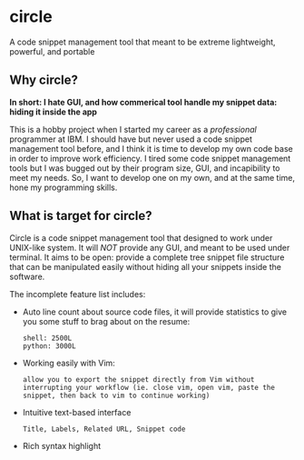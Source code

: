 # circle
A code snippet management tool that meant to be extreme lightweight, powerful, and portable

## Why circle?

**In short: I hate GUI, and how commerical tool handle my snippet data: hiding it inside the app**

This is a hobby project when I started my career as a *professional* programmer at IBM. I should have but never used a code snippet management tool before, and I think it is time to develop my own code base in order to improve work efficiency. I tired some code snippet management tools but I was bugged out by their program size, GUI, and incapibility to meet my needs. So, I want to develop one on my own, and at the same time, hone my programming skills.

## What is target for circle?

Circle is a code snippet management tool that designed to work under UNIX-like system. It will *NOT* provide any GUI, and meant to be used under terminal. It aims to be open: provide a complete tree snippet file structure that can be manipulated easily without hiding all your snippets inside the software.

The incomplete feature list includes:

- Auto line count about source code files, it will provide statistics to give you some stuff to brag about on the resume:
      
      shell: 2500L
      python: 3000L

- Working easily with Vim: 

      allow you to export the snippet directly from Vim without interrupting your workflow (ie. close vim, open vim, paste the 
      snippet, then back to vim to continue working)

- Intuitive text-based interface
      
      Title, Labels, Related URL, Snippet code

- Rich syntax highlight

